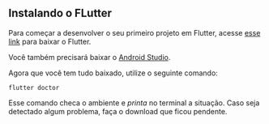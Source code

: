 ## Instalando o FLutter

Para começar a desenvolver o seu primeiro projeto em Flutter, acesse [esse link](https://docs.flutter.dev/get-started/install) para baixar o Flutter.

Você também precisará baixar o [Android Studio](https://developer.android.com/studio).

Agora que você tem tudo baixado, utilize o seguinte comando:

```
flutter doctor
```
Esse comando checa o ambiente e _printa_ no terminal a situação. Caso seja detectado algum problema, faça o download que ficou pendente.